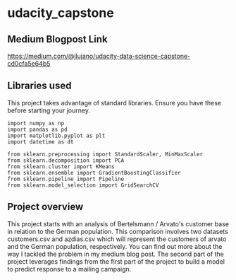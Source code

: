 # udacity_capstone

## Medium Blogpost Link
https://medium.com/@jlujano/udacity-data-science-capstone-cd0cfa5e64b5

## Libraries used
This project takes advantage of standard libraries. Ensure you have these before starting your journey.

```
import numpy as np
import pandas as pd
import matplotlib.pyplot as plt
import datetime as dt

from sklearn.preprocessing import StandardScaler, MinMaxScaler
from sklearn.decomposition import PCA
from sklearn.cluster import KMeans
from sklearn.ensemble import GradientBoostingClassifier
from sklearn.pipeline import Pipeline
from sklearn.model_selection import GridSearchCV
```

## Project overview
This project starts with an analysis of Bertelsmann / Arvato's customer base in relation to the German population. This comparison involves two datasets customers.csv and azdias.csv which will represent the customers of arvato and the German population, respectively. You can find out more about the way I tackled the problem in my medium blog post. The second part of the project leverages findings from the first part of the project to build a model to predict response to a mailing campaign.
